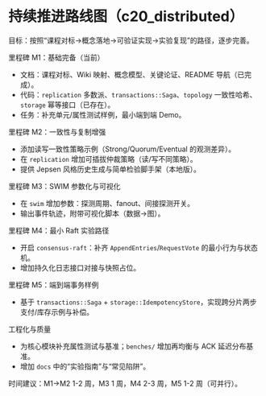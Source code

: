 # 持续推进路线图（c20_distributed）

目标：按照“课程对标→概念落地→可验证实现→实验复现”的路径，逐步完善。

里程碑 M1：基础完备（当前）

- 文档：课程对标、Wiki 映射、概念模型、关键论证、README 导航（已完成）。
- 代码：`replication` 多数派、`transactions::Saga`、`topology` 一致性哈希、`storage` 幂等接口（已存在）。
- 任务：补充单元/属性测试样例，最小端到端 Demo。

里程碑 M2：一致性与复制增强

- 添加读写一致性策略示例（Strong/Quorum/Eventual 的观测差异）。
- 在 `replication` 增加可插拔仲裁策略（读/写不同策略）。
- 提供 Jepsen 风格历史生成与简单检验脚手架（本地版）。

里程碑 M3：SWIM 参数化与可视化

- 在 `swim` 增加参数：探测周期、fanout、间接探测开关。
- 输出事件轨迹，附带可视化脚本（数据→图）。

里程碑 M4：最小 Raft 实验路径

- 开启 `consensus-raft`：补齐 `AppendEntries`/`RequestVote` 的最小行为与状态机。
- 增加持久化日志接口对接与快照占位。

里程碑 M5：端到端事务样例

- 基于 `transactions::Saga` + `storage::IdempotencyStore`，实现跨分片两步支付/库存示例与补偿。

工程化与质量

- 为核心模块补充属性测试与基准；`benches/` 增加再均衡与 ACK 延迟分布基准。
- 增加 `docs` 中的“实验指南”与“常见陷阱”。

时间建议：M1→M2 1-2 周，M3 1 周，M4 2-3 周，M5 1-2 周（可并行）。

